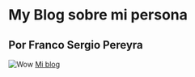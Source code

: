 # My Blog sobre mi persona
## Por Franco Sergio Pereyra
![Wow](https://cdn2.unrealengine.com/egs-starwarsbattlefrontiicelebrationedition-dice-g1a-01-1920x1080-87971829e831.jpg?h=1080&resize=1&w=1920)
[Mi blog](http://localhost/Myblog-main/Myblog.html
"Si")
